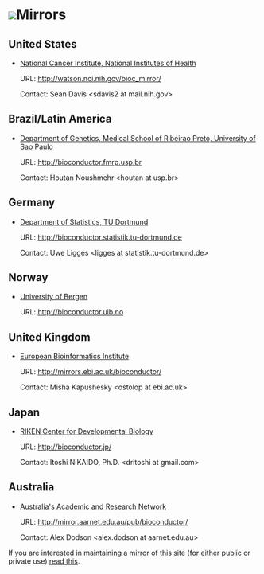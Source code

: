 ![](/images/icons/magnifier.gif)Mirrors
=======================================

United States
-------------

* [National Cancer Institute, National Institutes of Health](http://nci.nih.gov/)
  
  URL: <http://watson.nci.nih.gov/bioc_mirror/>

  Contact: Sean Davis &lt;sdavis2 at mail.nih.gov&gt;


Brazil/Latin America
------

* [Department of Genetics, Medical School of Ribeirao Preto, University of Sao Paulo](http://rge.fmrp.usp.br/)

  URL: <http://bioconductor.fmrp.usp.br>

  Contact: Houtan Noushmehr &lt;houtan at usp.br&gt;


Germany
-------

* [Department of Statistics, TU Dortmund](http://www.statistik.tu-dortmund.de/)
  
  URL: <http://bioconductor.statistik.tu-dortmund.de>

  Contact: Uwe Ligges &lt;ligges at statistik.tu-dortmund.de&gt;

Norway
------

* [University of Bergen](http://www.uib.no)
  
  URL: <http://bioconductor.uib.no>




United Kingdom
------

* [European Bioinformatics Institute](http://www.ebi.ac.uk/)

  URL: <http://mirrors.ebi.ac.uk/bioconductor/>

  Contact: Misha Kapushesky &lt;ostolop at ebi.ac.uk&gt;

Japan
------

* [RIKEN Center for Developmental Biology](http://www.cdb.riken.jp/en/index.html)

  URL: <http://bioconductor.jp/>
  
  Contact: Itoshi NIKAIDO, Ph.D. &lt;dritoshi at gmail.com&gt;

Australia
---------

* [Australia's Academic and Research Network](http://www.aarnet.edu.au/)

  URL: <http://mirror.aarnet.edu.au/pub/bioconductor/>

  Contact: Alex Dodson &lt;alex.dodson at aarnet.edu.au&gt;

  
If you are interested in maintaining a mirror of this site (for either
public or private use) [read this](mirror-how-to/).


